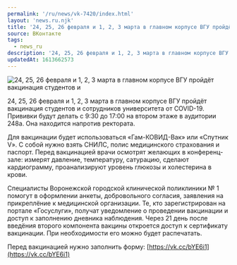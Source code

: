 ```yaml
---
permalink: '/ru/news/vk-7420/index.html'
layout: 'news.ru.njk'
title: '24, 25, 26 февраля и 1, 2, 3 марта в главном корпусе ВГУ пройдёт вакцинация студентов и'
source: ВКонтакте
tags:
  - news_ru
description: '24, 25, 26 февраля и 1, 2, 3 марта в главном корпусе ВГУ пройдёт вакцинация студентов и'
updatedAt: 1613662573
---
```

![24, 25, 26 февраля и 1, 2, 3 марта в главном корпусе ВГУ пройдёт вакцинация студентов и](https://sun9-41.userapi.com/sun9-5/impg/fhNYkBkwU71DZG6qu7AvEaw_c55-DoeYMwKg7Q/GyMTltCFGW4.jpg?size=800x548&quality=96&sign=f33f44a868b366b758ff539be11820d1&c_uniq_tag=R3kFnlH91ocrPmISzv2sWVf-tX5N0kdf5emb6IJhBAY&type=album)

24, 25, 26 февраля и 1, 2, 3 марта в главном корпусе ВГУ пройдёт вакцинация студентов и сотрудников университета от COVID-19. Прививки будут делать с 9:30 до 17:00 на втором этаже в аудитории 248а. Она находится напротив ректората.

Для вакцинации будет использоваться «Гам-КОВИД-Вак» или «Спутник V». С собой нужно взять СНИЛС, полис медицинского страхования и паспорт. Перед вакцинацией врачи осмотрят желающих в конференц-зале: измерят давление, температуру, сатурацию, сделают кардиограмму, проанализируют уровень глюкозы и холестерина в крови.

Специалисты Воронежской городской клинической поликлиники № 1 помогут в оформлении анкеты, добровольного согласия, заявления на прикреплёние к медицинской организации. Те, кто зарегистрирован на портале «Госуслуги», получат уведомление о проведении вакцинации и доступ к заполнению дневника наблюдения. Через 21 день после введёния второго компонента вакцины откроется доступ к сертификату вакцинации. При необходимости его можно будет распечатать.

Перед вакцинацией нужно заполнить форму: [https://vk.cc/bYE6i1](https://vk.cc/bYE6i1)
